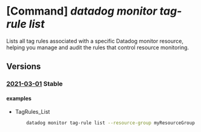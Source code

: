 # [Command] _datadog monitor tag-rule list_

Lists all tag rules associated with a specific Datadog monitor resource, helping you manage and audit the rules that control resource monitoring.

## Versions

### [2021-03-01](/Resources/mgmt-plane/L3N1YnNjcmlwdGlvbnMve30vcmVzb3VyY2Vncm91cHMve30vcHJvdmlkZXJzL21pY3Jvc29mdC5kYXRhZG9nL21vbml0b3JzL3t9L3RhZ3J1bGVz/2021-03-01.xml) **Stable**

<!-- mgmt-plane /subscriptions/{}/resourcegroups/{}/providers/microsoft.datadog/monitors/{}/tagrules 2021-03-01 -->

#### examples

- TagRules_List
    ```bash
        datadog monitor tag-rule list --resource-group myResourceGroup --monitor-name myMonitor
    ```

